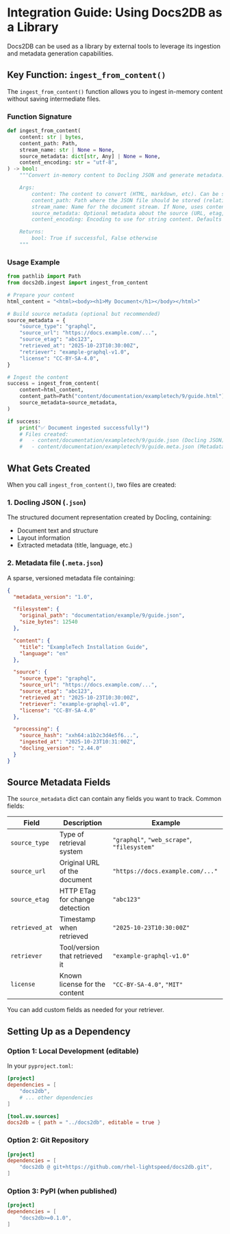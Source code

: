 # Integration Guide: Using Docs2DB as a Library

Docs2DB can be used as a library by external tools to leverage its ingestion and metadata generation capabilities.

## Key Function: `ingest_from_content()`

The `ingest_from_content()` function allows you to ingest in-memory content without saving intermediate files.

### Function Signature

```python
def ingest_from_content(
    content: str | bytes,
    content_path: Path,
    stream_name: str | None = None,
    source_metadata: dict[str, Any] | None = None,
    content_encoding: str = "utf-8",
) -> bool:
    """Convert in-memory content to Docling JSON and generate metadata.

    Args:
        content: The content to convert (HTML, markdown, etc). Can be string or bytes.
        content_path: Path where the JSON file should be stored (relative to content_base_dir).
        stream_name: Name for the document stream. If None, uses content_path filename.
        source_metadata: Optional metadata about the source (URL, etag, license, etc).
        content_encoding: Encoding to use for string content. Defaults to "utf-8".

    Returns:
        bool: True if successful, False otherwise
    """
```

### Usage Example

```python
from pathlib import Path
from docs2db.ingest import ingest_from_content

# Prepare your content
html_content = "<html><body><h1>My Document</h1></body></html>"

# Build source metadata (optional but recommended)
source_metadata = {
    "source_type": "graphql",
    "source_url": "https://docs.example.com/...",
    "source_etag": "abc123",
    "retrieved_at": "2025-10-23T10:30:00Z",
    "retriever": "example-graphql-v1.0",
    "license": "CC-BY-SA-4.0",
}

# Ingest the content
success = ingest_from_content(
    content=html_content,
    content_path=Path("content/documentation/exampletech/9/guide.html"),
    source_metadata=source_metadata,
)

if success:
    print("✅ Document ingested successfully!")
    # Files created:
    #   - content/documentation/exampletech/9/guide.json (Docling JSON)
    #   - content/documentation/exampletech/9/guide.meta.json (Metadata)
```

## What Gets Created

When you call `ingest_from_content()`, two files are created:

### 1. Docling JSON (`.json`)
The structured document representation created by Docling, containing:
- Document text and structure
- Layout information
- Extracted metadata (title, language, etc.)

### 2. Metadata file (`.meta.json`)
A sparse, versioned metadata file containing:

```json
{
  "metadata_version": "1.0",

  "filesystem": {
    "original_path": "documentation/example/9/guide.json",
    "size_bytes": 12540
  },

  "content": {
    "title": "ExampleTech Installation Guide",
    "language": "en"
  },

  "source": {
    "source_type": "graphql",
    "source_url": "https://docs.example.com/...",
    "source_etag": "abc123",
    "retrieved_at": "2025-10-23T10:30:00Z",
    "retriever": "example-graphql-v1.0",
    "license": "CC-BY-SA-4.0"
  },

  "processing": {
    "source_hash": "xxh64:a1b2c3d4e5f6...",
    "ingested_at": "2025-10-23T10:31:00Z",
    "docling_version": "2.44.0"
  }
}
```

## Source Metadata Fields

The `source_metadata` dict can contain any fields you want to track. Common fields:

| Field | Description | Example |
|-------|-------------|---------|
| `source_type` | Type of retrieval system | `"graphql"`, `"web_scrape"`, `"filesystem"` |
| `source_url` | Original URL of the document | `"https://docs.example.com/..."` |
| `source_etag` | HTTP ETag for change detection | `"abc123"` |
| `retrieved_at` | Timestamp when retrieved | `"2025-10-23T10:30:00Z"` |
| `retriever` | Tool/version that retrieved it | `"example-graphql-v1.0"` |
| `license` | Known license for the content | `"CC-BY-SA-4.0"`, `"MIT"` |

You can add custom fields as needed for your retriever.

## Setting Up as a Dependency

### Option 1: Local Development (editable)

In your `pyproject.toml`:

```toml
[project]
dependencies = [
    "docs2db",
    # ... other dependencies
]

[tool.uv.sources]
docs2db = { path = "../docs2db", editable = true }
```

### Option 2: Git Repository

```toml
[project]
dependencies = [
    "docs2db @ git+https://github.com/rhel-lightspeed/docs2db.git",
]
```

### Option 3: PyPI (when published)

```toml
[project]
dependencies = [
    "docs2db>=0.1.0",
]
```
